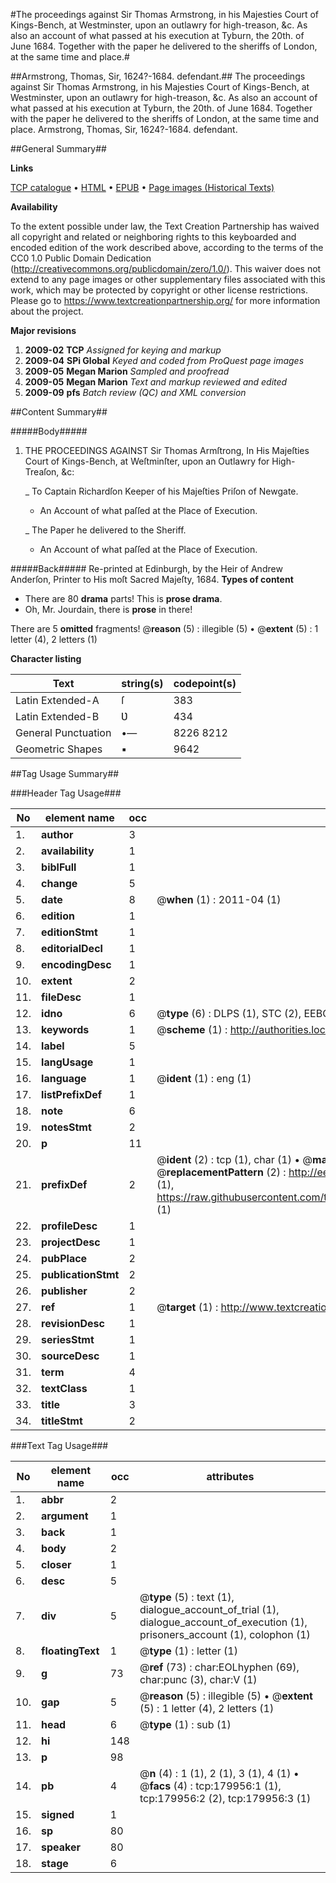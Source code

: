 #The proceedings against Sir Thomas Armstrong, in his Majesties Court of Kings-Bench, at Westminster, upon an outlawry for high-treason, &c. As also an account of what passed at his execution at Tyburn, the 20th. of June 1684. Together with the paper he delivered to the sheriffs of London, at the same time and place.#

##Armstrong, Thomas, Sir, 1624?-1684. defendant.##
The proceedings against Sir Thomas Armstrong, in his Majesties Court of Kings-Bench, at Westminster, upon an outlawry for high-treason, &c. As also an account of what passed at his execution at Tyburn, the 20th. of June 1684. Together with the paper he delivered to the sheriffs of London, at the same time and place.
Armstrong, Thomas, Sir, 1624?-1684. defendant.

##General Summary##

**Links**

[TCP catalogue](http://www.ota.ox.ac.uk/tcp/)  • 
[HTML](http://tei.it.ox.ac.uk/tcp/Texts-HTML/free/B04/B04842.html)  • 
[EPUB](http://tei.it.ox.ac.uk/tcp/Texts-EPUB/free/B04/B04842.epub) • 
[Page images (Historical Texts)](https://historicaltexts.jisc.ac.uk/eebo-53299218e)

**Availability**

To the extent possible under law, the Text Creation Partnership has waived all copyright and related or neighboring rights to this keyboarded and encoded edition of the work described above, according to the terms of the CC0 1.0 Public Domain Dedication (http://creativecommons.org/publicdomain/zero/1.0/). This waiver does not extend to any page images or other supplementary files associated with this work, which may be protected by copyright or other license restrictions. Please go to https://www.textcreationpartnership.org/ for more information about the project.

**Major revisions**

1. __2009-02__ __TCP__ *Assigned for keying and markup*
1. __2009-04__ __SPi Global__ *Keyed and coded from ProQuest page images*
1. __2009-05__ __Megan Marion__ *Sampled and proofread*
1. __2009-05__ __Megan Marion__ *Text and markup reviewed and edited*
1. __2009-09__ __pfs__ *Batch review (QC) and XML conversion*

##Content Summary##

#####Body#####

1. THE PROCEEDINGS AGAINST Sir Thomas Armſtrong, In His Majeſties Court of Kings-Bench, at Weſtminſter, upon an Outlawry for High-Treaſon, &c:

    _ To Captain Richardſon Keeper of his Majeſties Priſon of Newgate.

      * An Account of what paſſed at the Place of Execution.

    _ The Paper he delivered to the Sheriff.

      * An Account of what paſſed at the Place of Execution.

#####Back#####
Re-printed at Edinburgh, by the Heir of Andrew Anderſon, Printer to His moſt Sacred Majeſty, 1684.
**Types of content**

  * There are 80 **drama** parts! This is **prose drama**.
  * Oh, Mr. Jourdain, there is **prose** in there!

There are 5 **omitted** fragments! 
 @__reason__ (5) : illegible (5)  •  @__extent__ (5) : 1 letter (4), 2 letters (1)

**Character listing**


|Text|string(s)|codepoint(s)|
|---|---|---|
|Latin Extended-A|ſ|383|
|Latin Extended-B|Ʋ|434|
|General Punctuation|•—|8226 8212|
|Geometric Shapes|▪|9642|

##Tag Usage Summary##

###Header Tag Usage###

|No|element name|occ|attributes|
|---|---|---|---|
|1.|__author__|3||
|2.|__availability__|1||
|3.|__biblFull__|1||
|4.|__change__|5||
|5.|__date__|8| @__when__ (1) : 2011-04 (1)|
|6.|__edition__|1||
|7.|__editionStmt__|1||
|8.|__editorialDecl__|1||
|9.|__encodingDesc__|1||
|10.|__extent__|2||
|11.|__fileDesc__|1||
|12.|__idno__|6| @__type__ (6) : DLPS (1), STC (2), EEBO-CITATION (1), OCLC (1), VID (1)|
|13.|__keywords__|1| @__scheme__ (1) : http://authorities.loc.gov/ (1)|
|14.|__label__|5||
|15.|__langUsage__|1||
|16.|__language__|1| @__ident__ (1) : eng (1)|
|17.|__listPrefixDef__|1||
|18.|__note__|6||
|19.|__notesStmt__|2||
|20.|__p__|11||
|21.|__prefixDef__|2| @__ident__ (2) : tcp (1), char (1)  •  @__matchPattern__ (2) : ([0-9\-]+):([0-9IVX]+) (1), (.+) (1)  •  @__replacementPattern__ (2) : http://eebo.chadwyck.com/downloadtiff?vid=$1&page=$2 (1), https://raw.githubusercontent.com/textcreationpartnership/Texts/master/tcpchars.xml#$1 (1)|
|22.|__profileDesc__|1||
|23.|__projectDesc__|1||
|24.|__pubPlace__|2||
|25.|__publicationStmt__|2||
|26.|__publisher__|2||
|27.|__ref__|1| @__target__ (1) : http://www.textcreationpartnership.org/docs/. (1)|
|28.|__revisionDesc__|1||
|29.|__seriesStmt__|1||
|30.|__sourceDesc__|1||
|31.|__term__|4||
|32.|__textClass__|1||
|33.|__title__|3||
|34.|__titleStmt__|2||


###Text Tag Usage###

|No|element name|occ|attributes|
|---|---|---|---|
|1.|__abbr__|2||
|2.|__argument__|1||
|3.|__back__|1||
|4.|__body__|2||
|5.|__closer__|1||
|6.|__desc__|5||
|7.|__div__|5| @__type__ (5) : text (1), dialogue_account_of_trial (1), dialogue_account_of_execution (1), prisoners_account (1), colophon (1)|
|8.|__floatingText__|1| @__type__ (1) : letter (1)|
|9.|__g__|73| @__ref__ (73) : char:EOLhyphen (69), char:punc (3), char:V (1)|
|10.|__gap__|5| @__reason__ (5) : illegible (5)  •  @__extent__ (5) : 1 letter (4), 2 letters (1)|
|11.|__head__|6| @__type__ (1) : sub (1)|
|12.|__hi__|148||
|13.|__p__|98||
|14.|__pb__|4| @__n__ (4) : 1 (1), 2 (1), 3 (1), 4 (1)  •  @__facs__ (4) : tcp:179956:1 (1), tcp:179956:2 (2), tcp:179956:3 (1)|
|15.|__signed__|1||
|16.|__sp__|80||
|17.|__speaker__|80||
|18.|__stage__|6||
